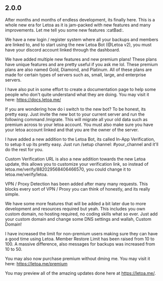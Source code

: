 ## 2.0.0

After months and months of endless development, its finally here. This is a whole new era for Letoa as it is jam-packed with new features and many improvements. Let me tell you some new features :catBad:.

We have a new login / register system where all your backups and members are linked to, and to start using the new Letoa Bot (@Letoa v2), you must have your discord account linked through the dashboard.

We have added multiple new features and new premium plans! These plans have unique features and are pretty useful if you ask me lol. These premium plans are also named Gold, Diamond, and Platinum. All of these plans are made for certain types of servers such as, small, large, and enterprise servers.

I have also put in some effort to create a documentation page to help some people who don't quite understand what they are doing. You may visit it here: https://docs.letoa.me/

If you are wondering how do i switch to the new bot? To be honest, its pretty easy. Just invite the new bot to your current server and run the following command /migrate. This will migrate all your old data such as premium across to your letoa account. You must also make sure you have your letoa account linked and that you are the owner of the server.

I have added a new addition to the Letoa Bot, its called In-App Verification, to setup it up its pretty easy. Just run /setup channel: #your_channel and it'll do the rest for you.

Custom Verification URL is also a new addition towards the new Letoa update, this allows you to customize your verification link, so instead of letoa.me/verify/882029568406466570, you could change it to letoa.me/verify/letoa.

VPN / Proxy Detection has been added after many many requests. This blocks every sort of VPN / Proxy you can think of honestly, and its really simple.

We have some more features that will be added a bit later due to more development and resources required but yeah. This includes you own custom domain, no hosting required, no coding skills what so ever. Just add your custom domain and change some DNS settings and wallah, Custom Domain!

I have increased the limit for non-premium users making sure they can have a good time using Letoa. Member Restore Limit has been raised from 10 to 100. A massive difference, also messages for backups was increased from 10 to 50.

You may also now purchase premium without dming me. You may visit it here: https://letoa.me/premium

You may preview all of the amazing updates done here at https://letoa.me/. 
